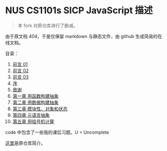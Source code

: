 # NUS CS1101s SICP JavaScript 描述

> 本 fork 对原仓库进行了删减。

由于原文档 404，于是仅保留 markdown 与静态文件，由 github 生成简易的在线文档。

目录：

1. [前言 01](./00.md)
2. [前言 02](./01.md)
3. [前言 03](./02.md)
4. [序](./03.md)
5. [致谢](./04.md)
6. [第一章 用函数构建抽象](./05.md)
7. [第二章 用数据构建抽象](./06.md)
8. [第三章 模块性、对象和状态](./07.md)
9. [第四章 元语言抽象](./08.md)
10. [第五章 用挂号机计算](./09.md)

code 中包含了一些我的课后习题。U = Uncomplete

[这里](./readme.md)是原仓库简介。